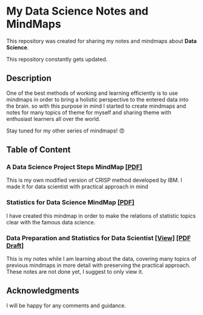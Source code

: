 # My Data Science Notes and MindMaps

This repository was created for sharing my notes and mindmaps about **Data Science**.

This repository constantly gets updated.

## Description

One of the best methods of working and learning efficiently is to use mindmaps in order to bring a holistic perspective to the entered data into the brain. so with this purpose in mind I started to create mindmaps and notes for many topics of theme for myself and sharing theme with enthusiast learners all over the world.

Stay tuned for my other series of mindmaps! 😍

## Table of Content

### **A Data Science Project Steps MindMap** [[PDF]](/Steps-in-Data-Science-Projects.pdf)

This is my own modified version of CRISP method developed by IBM. I made it for data scientist with practical approach in mind

### **Statistics for Data Science MindMap** [[PDF]](/Statistics-for-Data-Science.pdf)

I have created this mindmap in order to make the relations of statistic topics clear with the famous data science.

### **Data Preparation and Statistics for Data Scientist** [[View]](https://1drv.ms/u/s!AkdwlYjzo26rlUPWCVb7mIauok3h) [[PDF Draft]](/data-science-notes.pdf)

This is my notes while I am learning about the data, covering many topics of previous mindmaps in more detail with preserving the practical approach. These notes are not done yet, I suggest to only view it.

## Acknowledgments

I will be happy for any comments and guidance.
